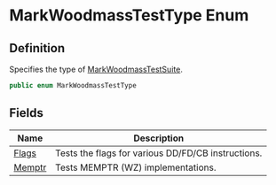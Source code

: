 # MarkWoodmassTestType Enum
## Definition

Specifies the type of [MarkWoodmassTestSuite](MrKWatkins.EmulatorTestSuites.Z80.Program.MarkWoodmass.MarkWoodmassTestSuite.md).

```c#
public enum MarkWoodmassTestType
```

## Fields

| Name | Description |
| ---- | ----------- |
| [Flags](MrKWatkins.EmulatorTestSuites.Z80.Program.MarkWoodmass.MarkWoodmassTestType.md#fields) | Tests the flags for various DD/FD/CB instructions. |
| [Memptr](MrKWatkins.EmulatorTestSuites.Z80.Program.MarkWoodmass.MarkWoodmassTestType.md#fields) | Tests MEMPTR (WZ) implementations. |

